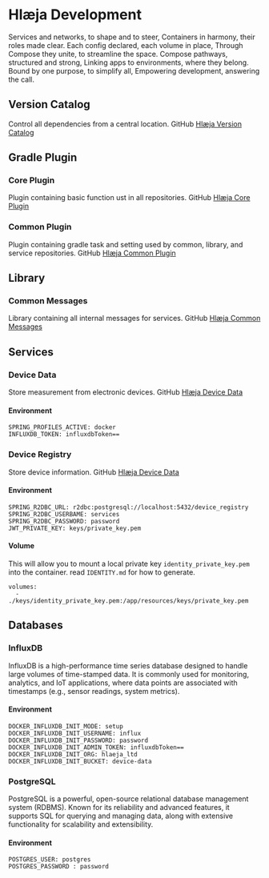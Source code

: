 # Hlæja Development

Services and networks, to shape and to steer, Containers in harmony, their roles made clear. Each config declared, each volume in place, Through Compose they unite, to streamline the space. Compose pathways, structured and strong, Linking apps to environments, where they belong. Bound by one purpose, to simplify all, Empowering development, answering the call.

## Version Catalog

Control all dependencies from a central location. GitHub [Hlæja Version Catalog](https://github.com/swordsteel/hlaeja-version-catalog)

## Gradle Plugin

### Core Plugin

Plugin containing basic function ust in all repositories. GitHub [Hlæja Core Plugin](https://github.com/swordsteel/hlaeja-core-plugin)

### Common Plugin

Plugin containing gradle task and setting used by common, library, and service repositories. GitHub [Hlæja Common Plugin](https://github.com/swordsteel/hlaeja-common-plugin)

## Library

### Common Messages

Library containing all internal messages for services. GitHub [Hlæja Common Messages](https://github.com/swordsteel/hlaeja-common-messages)

## Services

### Device Data

Store measurement from electronic devices. GitHub [Hlæja Device Data](https://github.com/swordsteel/hlaeja-device-data)

#### Environment

```text
SPRING_PROFILES_ACTIVE: docker
INFLUXDB_TOKEN: influxdbToken==
```

### Device Registry

Store device information. GitHub [Hlæja Device Data](https://github.com/swordsteel/hlaeja-device-registry)

#### Environment

```text
SPRING_R2DBC_URL: r2dbc:postgresql://localhost:5432/device_registry
SPRING_R2DBC_USERBAME: services
SPRING_R2DBC_PASSWORD: password
JWT_PRIVATE_KEY: keys/private_key.pem
```

#### Volume

This will allow you to mount a local private key `identity_private_key.pem` into the container. read `IDENTITY.md` for how to generate.

```text
volumes:
  - ./keys/identity_private_key.pem:/app/resources/keys/private_key.pem
```

## Databases

### InfluxDB

InfluxDB is a high-performance time series database designed to handle large volumes of time-stamped data. It is commonly used for monitoring, analytics, and IoT applications, where data points are associated with timestamps (e.g., sensor readings, system metrics).

#### Environment

```text
DOCKER_INFLUXDB_INIT_MODE: setup
DOCKER_INFLUXDB_INIT_USERNAME: influx
DOCKER_INFLUXDB_INIT_PASSWORD: password
DOCKER_INFLUXDB_INIT_ADMIN_TOKEN: influxdbToken==
DOCKER_INFLUXDB_INIT_ORG: hlaeja_ltd
DOCKER_INFLUXDB_INIT_BUCKET: device-data
```

### PostgreSQL

PostgreSQL is a powerful, open-source relational database management system (RDBMS). Known for its reliability and advanced features, it supports SQL for querying and managing data, along with extensive functionality for scalability and extensibility.

#### Environment

```text
POSTGRES_USER: postgres
POSTGRES_PASSWORD : password
```
